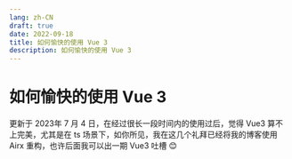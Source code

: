 ```yaml
---
lang: zh-CN
draft: true
date: 2022-09-18 
title: 如何愉快的使用 Vue 3
description: 如何愉快的使用 Vue 3
---
```


# 如何愉快的使用 Vue 3

更新于 2023年 7 月 4 日，在经过很长一段时间内的使用过后，觉得 Vue3 算不上完美，尤其是在 ts 场景下，如你所见，我在这几个礼拜已经将我的博客使用 Airx 重构，也许后面我可以出一期 Vue3 吐槽 😊
